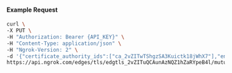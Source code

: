 <!-- Code generated for API Clients. DO NOT EDIT. -->
#### Example Request
```bash
curl \
-X PUT \
-H "Authorization: Bearer {API_KEY}" \
-H "Content-Type: application/json" \
-H "Ngrok-Version: 2" \
-d '{"certificate_authority_ids":["ca_2vZITwTShgzSA3Kuictk18jWhX7"],"enabled":true}' \
https://api.ngrok.com/edges/tls/edgtls_2vZITuQCAunAzNQZ1hZaRYpeB4l/mutual_tls
